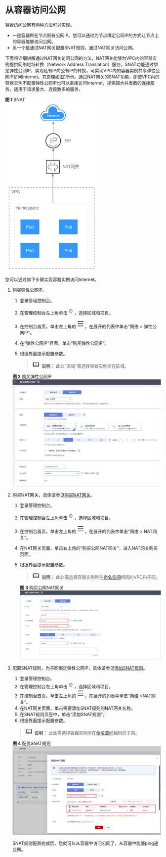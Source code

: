 # 从容器访问公网<a name="cce_bestpractice_00274"></a>

容器访问公网有两种方法可以实现。

-   一是容器所在节点拥有公网IP。您可以通过为节点绑定公网IP的方式让节点上的容器能够访问公网。
-   另一个是通过NAT网关配置SNAT规则，通过NAT网关访问公网。

下面将详细讲解通过NAT网关访问公网的方法，NAT网关能够为VPC内的容器实例提供网络地址转换（Network Address Translation）服务，SNAT功能通过绑定弹性公网IP，实现私有IP向公有IP的转换，可实现VPC内的容器实例共享弹性公网IP访问Internet。其原理如[图1](#zh-cn_topic_0261817696_zh-cn_topic_0241700138_zh-cn_topic_0144420145_fig34611314153619)所示。通过NAT网关的SNAT功能，即使VPC内的容器实例不配置弹性公网IP也可以直接访问Internet，提供超大并发数的连接服务，适用于请求量大、连接数多的服务。

**图 1**  SNAT<a name="zh-cn_topic_0261817696_zh-cn_topic_0241700138_zh-cn_topic_0144420145_fig34611314153619"></a>  
![](figures/SNAT.png "SNAT")

您可以通过如下步骤实现容器实例访问Internet。

1.  购买弹性公网IP。

    1.  登录管理控制台。
    2.  在管理控制台左上角单击![](figures/icon-region.png)，选择区域和项目。
    3.  在控制台首页，单击左上角的![](figures/zh-cn_image_0261818893.png)，在展开的列表中单击“网络 \> 弹性公网IP“。
    4.  在“弹性公网IP“界面，单击“购买弹性公网IP“。
    5.  根据界面提示配置参数。

        >![](public_sys-resources/icon-note.gif) **说明：** 
        >此处“区域“需选择容器实例所在区域。


    **图 2**  购买弹性公网IP<a name="zh-cn_topic_0261817696_zh-cn_topic_0241700138_zh-cn_topic_0144420145_fig198205762510"></a>  
    ![](figures/购买弹性公网IP-23.png "购买弹性公网IP-23")

2.  购买NAT网关，具体请参见[购买NAT网关](https://support.huaweicloud.com/qs-natgateway/nat_qs_0003.html)。
    1.  登录管理控制台。
    2.  在管理控制台左上角单击![](figures/icon-region-24.png)，选择区域和项目。
    3.  在控制台首页，单击左上角的![](figures/zh-cn_image_0261818896.png)，在展开的列表中单击“网络 \> NAT网关“。
    4.  在NAT网关页面，单击右上角的“购买公网NAT网关“，进入NAT网关购买页面。
    5.  根据界面提示配置参数。

        >![](public_sys-resources/icon-note.gif) **说明：** 
        >此处需选择容器实例所在[命名空间](https://support.huaweicloud.com/usermanual-cce/cce_01_0030.html)相同的VPC和子网。

        **图 3**  购买公网NAT网关<a name="zh-cn_topic_0261817696_zh-cn_topic_0241700138_zh-cn_topic_0144420145_fig1644019123012"></a>  
        ![](figures/购买公网NAT网关.png "购买公网NAT网关")

3.  配置SNAT规则，为子网绑定弹性公网IP，具体请参见[添加SNAT规则](https://support.huaweicloud.com/qs-natgateway/nat_qs_0004.html)。

    1.  登录管理控制台。
    2.  在管理控制台左上角单击![](figures/icon-region-25.png)，选择区域和项目。
    3.  在控制台首页，单击左上角的![](figures/zh-cn_image_0261818899.png)，在展开的列表中单击“网络 \>NAT网关“。
    4.  在NAT网关页面，单击需要添加SNAT规则的NAT网关名称。
    5.  在SNAT规则页签中，单击“添加SNAT规则”。
    6.  根据界面提示配置参数。

    >![](public_sys-resources/icon-note.gif) **说明：** 
    >此处需选择容器实例所在[命名空间](https://support.huaweicloud.com/usermanual-cce/cce_01_0030.html)相同的子网。

    **图 4**  配置SNAT规则<a name="zh-cn_topic_0261817696_zh-cn_topic_0241700138_zh-cn_topic_0144420145_fig154471841103014"></a>  
    ![](figures/配置SNAT规则.png "配置SNAT规则")

    SNAT规则配置完成后，您就可以从容器中访问公网了，从容器中能够ping通公网。


